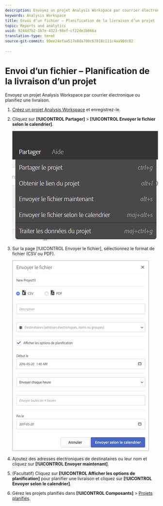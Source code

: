```yaml
---
description: Envoyez un projet Analysis Workspace par courrier électronique ou planifiez une livraison.
keywords: Analysis Workspace
title: Envoi d’un fichier – Planification de la livraison d’un projet
topic: Reports and analytics
uuid: 9244d7b2-1b7e-4323-98ef-cf22de3b666a
translation-type: tm+mt
source-git-commit: 99ee24efaa517e8da700c67818c111c4aa90dc02

---
```



# Envoi d’un fichier – Planification de la livraison d’un projet

Envoyez un projet Analysis Workspace par courrier électronique ou planifiez une livraison.

1. [Créez un projet Analysis Workspace](https://marketing.adobe.com/resources/help/en_US/analytics/analysis-workspace/t_freeform_project.html) et enregistrez-le.
1. Cliquez sur **[!UICONTROL Partager]** &gt; **[!UICONTROL Envoyer le fichier selon le calendrier]**.

   ![Résultat de l’étape](assets/send-file.png)

1. Sur la page [!UICONTROL Envoyer le fichier], sélectionnez le format de fichier (CSV ou PDF).

   ![Résultat de l’étape](assets/send-file-pop-up.png)

1. Ajoutez des adresses électroniques de destinataires ou leur nom et cliquez sur **[!UICONTROL Envoyer maintenant]**.
1. (Facultatif) Cliquez sur **[!UICONTROL Afficher les options de planification]** pour planifier une livraison et cliquez sur **[!UICONTROL Envoyer selon le calendrier]**.
1. Gérez les projets planifiés dans **[!UICONTROL Composants]** &gt; [Projets planifiés](/help/analyze/analysis-workspace/curate-share/schedule-projects.md).
